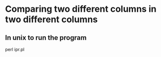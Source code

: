 # Comparing two different columns in two different columns

## In unix to run the program
perl ipr.pl


